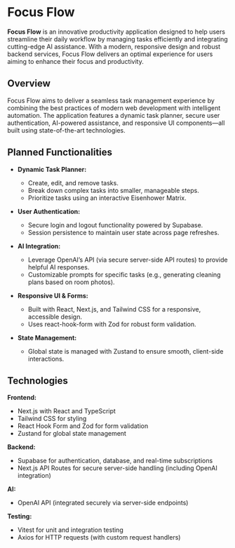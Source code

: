 # Focus Flow

**Focus Flow** is an innovative productivity application designed to help users streamline their daily workflow by managing tasks efficiently and integrating cutting-edge AI assistance. With a modern, responsive design and robust backend services, Focus Flow delivers an optimal experience for users aiming to enhance their focus and productivity.

## Overview

Focus Flow aims to deliver a seamless task management experience by combining the best practices of modern web development with intelligent automation. The application features a dynamic task planner, secure user authentication, AI-powered assistance, and responsive UI components—all built using state-of-the-art technologies.

## Planned Functionalities

- **Dynamic Task Planner:**
  - Create, edit, and remove tasks.
  - Break down complex tasks into smaller, manageable steps.
  - Prioritize tasks using an interactive Eisenhower Matrix.

- **User Authentication:**
  - Secure login and logout functionality powered by Supabase.
  - Session persistence to maintain user state across page refreshes.

- **AI Integration:**
  - Leverage OpenAI’s API (via secure server-side API routes) to provide helpful AI responses.
  - Customizable prompts for specific tasks (e.g., generating cleaning plans based on room photos).

- **Responsive UI & Forms:**
  - Built with React, Next.js, and Tailwind CSS for a responsive, accessible design.
  - Uses react-hook-form with Zod for robust form validation.

- **State Management:**
  - Global state is managed with Zustand to ensure smooth, client-side interactions.

## Technologies

**Frontend:**

- Next.js with React and TypeScript
- Tailwind CSS for styling
- React Hook Form and Zod for form validation
- Zustand for global state management

**Backend:**

- Supabase for authentication, database, and real-time subscriptions
- Next.js API Routes for secure server-side handling (including OpenAI integration)

**AI:**

- OpenAI API (integrated securely via server-side endpoints)

**Testing:**

- Vitest for unit and integration testing
- Axios for HTTP requests (with custom request handlers)
